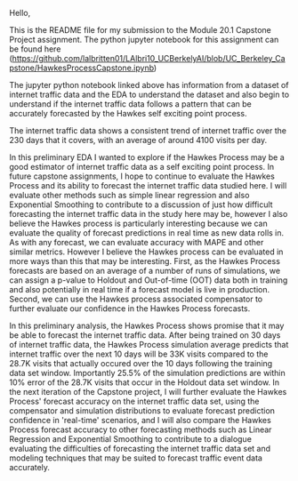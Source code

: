 Hello,

This is the README file for my submission to the Module 20.1 Capstone Project assignment. The python jupyter notebook for this assignment can be found here (https://github.com/lalbritten01/LAlbri10_UCBerkelyAI/blob/UC_Berkeley_Capstone/HawkesProcessCapstone.ipynb)

The jupyter python notebook linked above has information from a dataset of internet traffic data and the EDA to understand the dataset and also begin to understand if the internet traffic data follows a pattern that can be accurately forecasted by the Hawkes self exciting point process.

The internet traffic data shows a consistent trend of internet traffic over the 230 days that it covers, with an average of around 4100 visits per day.

In this preliminary EDA I wanted to explore if the Hawkes Process may be a good estimator of internet traffic data as a self exciting point process. In future capstone assignments, I hope to continue to evaluate the Hawkes Process and its ability to 
forecast the internet traffic data studied here. I will evaluate other methods such as simple linear regression and also Exponential Smoothing to contribute to a discussion of just how difficult forecasting the internet traffic data in the study here may be,
however I also believe the Hawkes process is particularly interesting because we can evaluate the quality of forecast predictions in real time as new data rolls in. As with any forecast, we can evaluate accuracy with MAPE and other similar metrics.
However I believe the Hawkes process can be evaluated in more ways than this that may be interesting. First, as the Hawkes Process forecasts are based on an average of a number of runs of simulations, we can assign a p-value to Holdout and Out-of-time (OOT) data both in training
and also potentially in real time if a forecast model is live in production. Second, we can use the Hawkes process associated compensator to further evaluate our confidence in the Hawkes Process forecasts.

In this preliminary analysis, the Hawkes Process shows promise that it may be able to forecast the internet traffic data. After being trained on 30 days of internet traffic data, the Hawkes Process simulation average predicts that internet traffic over the next 10 days will be 33K visits
compared to the 28.7K visits that actually occured over the 10 days following the training data set window. Importantly 25.5% of the simulation predictions are within 10% error of the 28.7K visits that occur in the Holdout data set window. In the next iteration of the Capstone project,
I will further evaluate the Hawkes Process' forecast accuracy on the internet traffic data set, using the compensator and simulation distributions to evaluate forecast prediction confidence in 'real-time' scenarios, and I will also compare the Hawkes Process forecast accuracy to other forecasting methods
such as Linear Regression and Exponential Smoothing to contribute to a dialogue evaluating the difficulties of forecasting the internet traffic data set and modeling techniques that may be suited to forecast traffic event data accurately.
